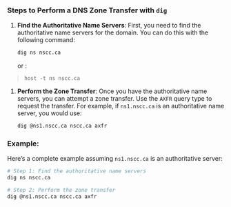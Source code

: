 

### Steps to Perform a DNS Zone Transfer with `dig`

1. **Find the Authoritative Name Servers**: First, you need to find the authoritative name servers for the domain. You can do this with the following command:
    
    ```bash
    dig ns nscc.ca
    ```
    
    or :
    
>
>``host -t ns nscc.ca``



1. **Perform the Zone Transfer**: Once you have the authoritative name servers, you can attempt a zone transfer. Use the `AXFR` query type to request the transfer. For example, if `ns1.nscc.ca` is an authoritative name server, you would use:
    
    ```bash
    dig @ns1.nscc.ca nscc.ca axfr
    ```
    

### Example:

Here’s a complete example assuming `ns1.nscc.ca` is an authoritative server:

```bash
# Step 1: Find the authoritative name servers
dig ns nscc.ca

# Step 2: Perform the zone transfer
dig @ns1.nscc.ca nscc.ca axfr
```

